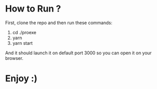 # How to Run ?

First, clone the repo and then run these commands:

1. cd ./proexe
2. yarn
3. yarn start

And it should launch it on default port 3000 so you can open it on your browser.

# Enjoy :)
